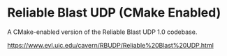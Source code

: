 # Reliable Blast UDP (CMake Enabled)

A CMake-enabled version of the Reliable Blast UDP 1.0 codebase.

https://www.evl.uic.edu/cavern/RBUDP/Reliable%20Blast%20UDP.html
